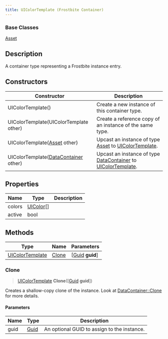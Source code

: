 ```yaml
---
title: UIColorTemplate (Frostbite Container)
---
```

### Base Classes

[Asset](Asset)

## Description

A container type representing a Frostbite instance entry.

## Constructors

| Constructor                                                                | Description                                                                                                           |
| -------------------------------------------------------------------------- | --------------------------------------------------------------------------------------------------------------------- |
| UIColorTemplate()                                                          | Create a new instance of this container type.                                                                         |
| UIColorTemplate(UIColorTemplate other)                                     | Create a reference copy of an instance of the same type.                                                              |
| UIColorTemplate([Asset](Asset) other)                                      | Upcast an instance of type [Asset](Asset) to [UIColorTemplate](UIColorTemplate).                                      |
| UIColorTemplate([DataContainer](/vext/ref/cls/shr/datacontainer) other) | Upcast an instance of type [DataContainer](/vext/ref/cls/shr/datacontainer) to [UIColorTemplate](UIColorTemplate). |

## Properties

| Name   | Type                   | Description |
| ------ | ---------------------- | ----------- |
| colors | [UIColor](UIColor)\[\] |             |
| active | bool                   |             |

## Methods

| Type                               | Name            | Parameters                                     |
| ---------------------------------- | --------------- | ---------------------------------------------- |
| [UIColorTemplate](UIColorTemplate) | [Clone](#clone) | \[[Guid](/vext/ref/cls/shr/guid) **guid**\] |

### Clone

> [UIColorTemplate](UIColorTemplate) **Clone**(\[[Guid](/vext/ref/cls/shr/guid) **guid**\])

Creates a shallow-copy clone of the instance. Look at [DataContainer::Clone](/vext/ref/cls/shr/datacontainer#clone) for more details.

#### Parameters

| Name | Type         | Description                                 |
| ---- | ------------ | ------------------------------------------- |
| guid | [Guid](Guid) | An optional GUID to assign to the instance. |
